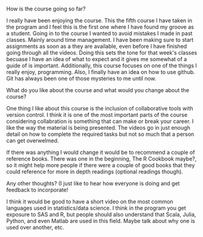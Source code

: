 How is the course going so far?  

I really have been enjoying the course. This the fifth course I have taken in the program and I feel this is the first one where I have found my groove as a student. Going in to the course I wanted to avoid mistakes I made in past classes. Mainly around time management. I have been making sure to start assignments as soon as a they are available, even before I have finished going through all the videos. Doing this sets the tone for that week's classes becuase I have an idea of what to expect and it gives me somewhat of a guide of is important. Additionally, this course focuses on one of the things I really enjoy, programming. Also, I finally have an idea on how to use github. Git has always been one of those mysteries to me until now.


What do you like about the course and what would you change about the course?

One thing I like about this course is the inclusion of collaborative tools with version control. I think it is one of the most important parts of the course considering collabration is something that can make or break your career. I like the way the material is being presented. The videos go in just enough detail on how to complete the required tasks but not so much that a person can get overwelmed.

If there was anything I would change it would be to recommend a couple of reference books. There was one in the beginning, The R Cookbook maybe?, so it might help more people if there were a couple of good books that they could reference for more in depth readings (optional readings though).  


Any other thoughts?  (I just like to hear how everyone is doing and get feedback to incorporate!

I think it would be good to have a short video on the most common languages used in statistics/data science. I think in the program you get exposure to SAS and R, but people should also understand that Scala, Julia, Python, and even Matlab are used in this field. Maybe talk about why one is used over another, etc.
